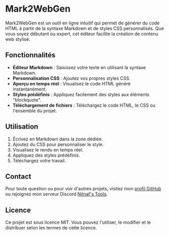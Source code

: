 # Mark2WebGen

Mark2WebGen est un outil en ligne intuitif qui permet de générer du code HTML à partir de la syntaxe Markdown et de styles CSS personnalisés. Que vous soyez débutant ou expert, cet éditeur facilite la création de contenu web stylisé.

## Fonctionnalités

- **Éditeur Markdown** : Saisissez votre texte en utilisant la syntaxe Markdown.
- **Personnalisation CSS** : Ajoutez vos propres styles CSS.
- **Aperçu en temps réel** : Visualisez le code HTML généré instantanément.
- **Styles prédéfinis** : Appliquez facilement des styles aux éléments "blockquote".
- **Téléchargement de fichiers** : Téléchargez le code HTML, le CSS ou l'ensemble du projet.

## Utilisation

1. Écrivez en Markdown dans la zone dédiée.
2. Ajoutez du CSS pour personnaliser le style.
3. Visualisez le rendu en temps réel.
4. Appliquez des styles prédéfinis.
5. Téléchargez votre travail.

## Contact

Pour toute question ou pour voir d'autres projets, visitez mon [profil GitHub](https://github.com/Nitnaf10) ou rejoignez mon serveur Discord [Nitnaf's Tools](https://discord.gg/fD93VcDE5E).

## Licence

Ce projet est sous licence MIT. Vous pouvez l'utiliser, le modifier et le distribuer selon les termes de cette licence.

